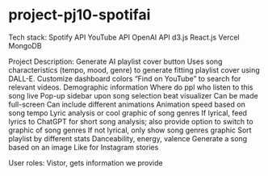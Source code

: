 # project-pj10-spotifai
Tech stack:
Spotify API
YouTube API
OpenAI API
d3.js
React.js
Vercel
MongoDB

Project Description:
Generate AI playlist cover button
Uses song characteristics (tempo, mood, genre) to generate fitting playlist cover using DALL-E.
Customize dashboard colors
“Find on YouTube” to search for relevant videos.
Demographic information 
Where do ppl who listen to this song live
Pop-up sidebar upon song selection
beat visualizer
Can be made full-screen
Can include different animations
Animation speed based on song tempo
Lyric analysis or cool graphic of song genres
If lyrical, feed lyrics to ChatGPT for short song analysis; also provide option to switch to graphic of song genres
If not lyrical, only show song genres graphic
Sort playlist by different stats
Danceability, energy, valence
Generate a song based on an image
Like for Instagram stories

User roles:
Vistor, gets information we provide
